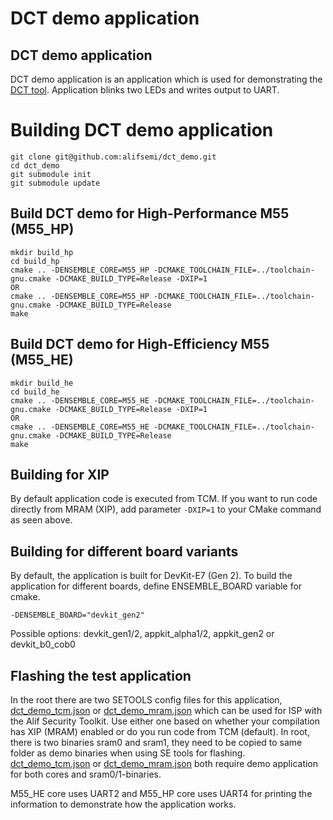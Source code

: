 # DCT demo application

## DCT demo application
DCT demo application is an application which is used for demonstrating the [DCT tool](https://conductor.alifsemi.com/).
Application blinks two LEDs and writes output to UART.

# Building DCT demo application
```
git clone git@github.com:alifsemi/dct_demo.git
cd dct_demo
git submodule init
git submodule update
```

## Build DCT demo for High-Performance M55 (M55_HP)
```
mkdir build_hp
cd build_hp
cmake .. -DENSEMBLE_CORE=M55_HP -DCMAKE_TOOLCHAIN_FILE=../toolchain-gnu.cmake -DCMAKE_BUILD_TYPE=Release -DXIP=1
OR
cmake .. -DENSEMBLE_CORE=M55_HP -DCMAKE_TOOLCHAIN_FILE=../toolchain-gnu.cmake -DCMAKE_BUILD_TYPE=Release
make
```

## Build DCT demo for High-Efficiency M55 (M55_HE)
```
mkdir build_he
cd build_he
cmake .. -DENSEMBLE_CORE=M55_HE -DCMAKE_TOOLCHAIN_FILE=../toolchain-gnu.cmake -DCMAKE_BUILD_TYPE=Release -DXIP=1
OR
cmake .. -DENSEMBLE_CORE=M55_HE -DCMAKE_TOOLCHAIN_FILE=../toolchain-gnu.cmake -DCMAKE_BUILD_TYPE=Release
make
```

## Building for XIP
By default application code is executed from TCM. If you want to run code directly from MRAM (XIP), add parameter `-DXIP=1` to your CMake command as seen above.

## Building for different board variants
By default, the application is built for DevKit-E7 (Gen 2).
To build the application for different boards, define ENSEMBLE_BOARD variable for cmake.
```
-DENSEMBLE_BOARD="devkit_gen2"
```
Possible options: devkit_gen1/2, appkit_alpha1/2, appkit_gen2 or devkit_b0_cob0

## Flashing the test application
In the root there are two SETOOLS config files for this application, [dct_demo_tcm.json](dct_demo_tcm.json) or [dct_demo_mram.json](dct_demo_mram.json) which can be used for ISP with the Alif Security Toolkit.
Use either one based on whether your compilation has XIP (MRAM) enabled or do you run code from TCM (default). In root, there is two binaries sram0 and sram1, they need to be copied to same folder as demo binaries when
using SE tools for flashing. [dct_demo_tcm.json](dct_demo_tcm.json) or [dct_demo_mram.json](dct_demo_mram.json) both require demo application for both cores and sram0/1-binaries.

M55_HE core uses UART2 and M55_HP core uses UART4 for printing the information to demonstrate how the application works.
